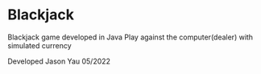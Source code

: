 # Blackjack
Blackjack game developed in Java
Play against the computer(dealer) with simulated currency

Developed Jason Yau 05/2022
